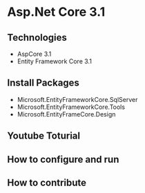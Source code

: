 # Asp.Net Core 3.1
## Technologies
- AspCore 3.1
- Entity Framework Core 3.1
## Install Packages
- Microsoft.EntityFrameworkCore.SqlServer
- Microsoft.EntityFrameworkCore.Tools
- Microsoft.EntityFrameCore.Design

## Youtube Toturial
## How to configure and run
## How to contribute